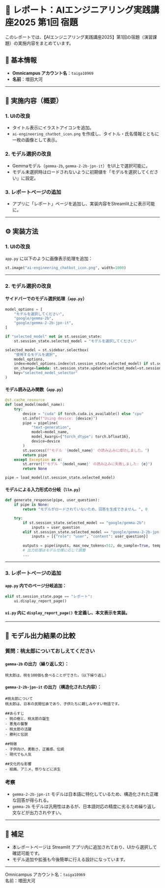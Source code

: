 # 📄 レポート：AIエンジニアリング実践講座2025 第1回 宿題

このレポートでは、【AIエンジニアリング実践講座2025】第1回の宿題（演習課題）の実施内容をまとめています。

## 🙋 基本情報

- **Omnicampus アカウント名**：`taiga10969`  
- **名前**：増田大河

---

## 📌 実施内容（概要）

### 1. UIの改良
- タイトル表示にイラストアイコンを追加。
- `ai-engineering_chatbot_icon.png` を作成し、タイトル・氏名情報とともに一枚の画像として表示。

### 2. モデル選択の改良
- Gemmaモデル（`gemma-2b`, `gemma-2-2b-jpn-it`）をUI上で選択可能に。
- モデル未選択時はロードされないように初期値を「モデルを選択してください」に設定。

### 3. レポートページの追加
- アプリに「レポート」ページを追加し、実装内容をStreamlit上に表示可能に。

---

## ⚙️ 実装方法

### 1. UIの改良
`app.py` に以下のように画像表示処理を追加：

```python
st.image("ai-engineering_chatbot_icon.png", width=1000)
```

---

### 2. モデル選択の改良

#### サイドバーでのモデル選択処理（`app.py`）

```python
model_options = [
    "モデルを選択してください",
    "google/gemma-2b", 
    "google/gemma-2-2b-jpn-it",
]

if "selected_model" not in st.session_state:
    st.session_state.selected_model = "モデルを選択してください"

selected_model = st.sidebar.selectbox(
    "使用するモデルを選択",
    model_options,
    index=model_options.index(st.session_state.selected_model) if st.session_state.selected_model in model_options else 0,
    on_change=lambda: st.session_state.update(selected_model=st.session_state.selected_model_selector),
    key="selected_model_selector"
)
```

#### モデル読み込み関数（`app.py`）

```python
@st.cache_resource
def load_model(model_name):
    try:
        device = "cuda" if torch.cuda.is_available() else "cpu"
        st.info(f"Using device: {device}")
        pipe = pipeline(
            "text-generation",
            model=model_name,
            model_kwargs={"torch_dtype": torch.bfloat16},
            device=device
        )
        st.success(f"モデル '{model_name}' の読み込みに成功しました。")
        return pipe
    except Exception as e:
        st.error(f"モデル '{model_name}' の読み込みに失敗しました: {e}")
        return None

pipe = load_model(st.session_state.selected_model)
```

#### モデルによる入力形式の分岐（`llm.py`）

```python
def generate_response(pipe, user_question):
    if pipe is None:
        return "モデルがロードされていないため、回答を生成できません。", 0

    try:
        if st.session_state.selected_model == "google/gemma-2b":
            inputs = user_question
        elif st.session_state.selected_model == "google/gemma-2-2b-jpn-it":
            inputs = [{"role": "user", "content": user_question}]
        
        outputs = pipe(inputs, max_new_tokens=512, do_sample=True, temperature=0.7, top_p=0.9)
        # 出力処理はモデル仕様に応じて調整
        ...
```

---

### 3. レポートページの追加

#### `app.py` 内でのページ分岐追加：

```python
elif st.session_state.page == "レポート":
    ui.display_report_page()
```

#### `ui.py` 内に `display_report_page()` を定義し、本文表示を実装。

---

## 🤗 モデル出力結果の比較

### 質問：桃太郎についておしえてください

#### `gemma-2b` の出力（繰り返し文）：

```
桃太郎は、桃を100個も食べることができた。（以下繰り返し）
```

#### `gemma-2-2b-jpn-it` の出力（構造化された内容）：

```
#桃太郎について
桃太郎は、日本の民間伝承であり、子供たちに親しみやすい物語です。

##あらすじ
- 桃の樹と、桃太郎の誕生
- 悪鬼の襲撃
- 桃太郎の活躍
- 勝利と伝説

##特徴
- 子供向け、勇敢さ、正義感、伝統
- 現代でも人気

##文化的な影響
- 絵画、アニメ、祭りなどに派生
```

### 考察
- `gemma-2-2b-jpn-it` モデルは日本語に特化しているため、構造化された正確な回答が得られる。
- `gemma-2b` モデルは汎用性はあるが、日本語対応の精度に劣るため繰り返し文などが出力されやすい。

---

## 📎 補足

- 本レポートページは Streamlit アプリ内に追加されており、UIから選択して確認可能です。
- モデル追加や拡張も今後簡単に行える設計になっています。

---

Omnicampus アカウント名：`taiga10969`  
名前：増田大河
